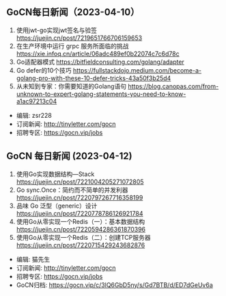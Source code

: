 ## GoCN每日新闻（2023-04-10）

1. 使用jwt-go实现jwt签名与验签 https://juejin.cn/post/7219651766706159653
2. 在生产环境中运行 grpc 服务所面临的挑战 https://xie.infoq.cn/article/06adc489ef0b22074c7c6d78c
3. Go适配器模式 https://bitfieldconsulting.com/golang/adapter
4. Go defer的10个技巧 https://fullstackdojo.medium.com/become-a-golang-pro-with-these-10-defer-tricks-43a50f3b25d4
5. 从未知到专家：你需要知道的Golang语句 https://blog.canopas.com/from-unknown-to-expert-golang-statements-you-need-to-know-a1ac97213c04

- 编辑: zsr228
- 订阅新闻: http://tinyletter.com/gocn
- 招聘专区: https://gocn.vip/jobs

## GoCN 每日新闻 (2023-04-12)

1. 使用Go实现数据结构—Stack https://juejin.cn/post/7221004205271072805
2. Go sync.Once：简约而不简单的并发利器 https://juejin.cn/post/7220797267716358199
3. 品味 Go 泛型（generic）设计 https://juejin.cn/post/7220778786126921784
4. 使用Go从零实现一个Redis（一）：基本数据结构 https://juejin.cn/post/7220594286361870396
5. 使用Go从零实现一个Redis（二）：创建TCP服务器 https://juejin.cn/post/7220715429243682876

- 编辑: 猫先生
- 订阅新闻: http://tinyletter.com/gocn
- 招聘专区: https://gocn.vip/jobs
- GoCN归档: https://gocn.vip/c/3lQ6GbD5ny/s/Gd7BTB/d/ED7dGeUv6a
